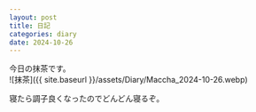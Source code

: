 ```yaml
---
layout: post
title: 日記
categories: diary
date: 2024-10-26
---
```

今日の抹茶です。  
![抹茶]({{ site.baseurl }}/assets/Diary/Maccha_2024-10-26.webp)

寝たら調子良くなったのでどんどん寝るぞ。
